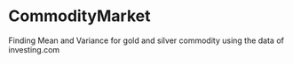 # CommodityMarket
Finding Mean and Variance for gold and silver commodity using the data of investing.com
